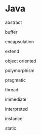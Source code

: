 # Java

abstract

buffer

encapsulation

extend

object oriented

polymorphism

pragmatic

thread

immediate

interpreted

instance

static
